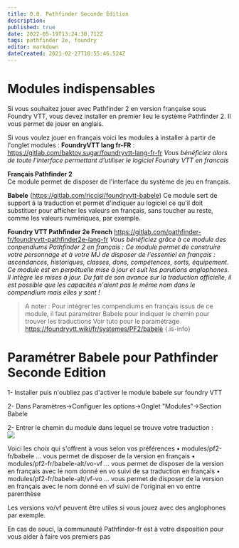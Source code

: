 ```yaml
---
title: 0.0. Pathfinder Seconde Édition
description: 
published: true
date: 2022-05-19T13:24:30.712Z
tags: pathfinder 2e, foundry
editor: markdown
dateCreated: 2021-02-27T10:55:46.524Z
---
```


# Modules indispensables
Si vous souhaitez jouer avec Pathfinder 2 en version française sous Foundry VTT, vous devez installer en premier lieu le système Pathfinder 2.
Il vous permet de jouer en anglais.

Si vous voulez jouer en français voici les modules à installer à partir de l'onglet modules :
**FoundryVTT lang fr-FR** : https://gitlab.com/baktov.sugar/foundryvtt-lang-fr-fr
*Vous bénéficiez alors de toute l'interface permettant d'utiliser le logiciel Foundry VTT en francais*

**Français Pathfinder 2**  
Ce module permet de disposer de l'interface du système de jeu en français.

**Babele** (https://gitlab.com/riccisi/foundryvtt-babele) 
Ce module sert de support à la traduction et permet d'indiquer au logiciel ce qu'il doit substituer pour afficher les valeurs en français, sans toucher au reste, comme les valeurs numériques, par exemple.

**Foundry VTT Pathfinder 2e French** https://gitlab.com/pathfinder-fr/foundryvtt-pathfinder2e-lang-fr 
*Vous bénéficiez grâce à ce module des conpendiums Pathfinder 2 en français : Ce module permet de construire votre personnage et à votre MJ de disposer de l'essentiel en français : ascendances, historiques, classes, dons, compétences, sorts, équipement. Ce module est en perpétuelle mise à jour et suit les parutions anglophones. Il intègre les mises à jour. Du fait de son avance sur la traduction officielle, il est possible que les capacités n'aient pas le même nom dans le compendium mais elles y sont !* 

> A noter : Pour intégrer les compendiums en français issus de ce module, il faut paramétrer Babele pour indiquer le chemin pour trouver les traductions Voir tuto pour le paramétrage https://foundryvtt.wiki/fr/systemes/PF2/babele
{.is-info}

<h1>Paramétrer Babele pour Pathfinder Seconde Edition</h1>

<p>1- Installer puis n'oubliez pas d'activer le module babele sur foundry VTT</p>
<p>2- Dans Paramètres->Configuer les options->Onglet "Modules"->Section Babele</p>
<p>2- Entrer le chemin du module dans lequel se trouve votre traduction :<br />
  <img src="http://landreau.phpnet.org/wiki_fvtt/babele.PNG" border="0">
</p>

Voici les choix qui s'offrent à vous selon vos préférences
• modules/pf2-fr/babele ... vous permet de disposer de la version en français 
• modules/pf2-fr/babele-alt/vo-vf ... vous permet de disposer de la version en français avec le nom donné en vo suivi de sa traduction en français
• modules/pf2-fr/babele-alt/vf-vo ... vous permet de disposer de la version en français avec le nom donné en vf suivi de l'original en vo entre parenthèse

Les versions vo/vf peuvent être utiles si vous jouez avec des anglophones par exemple.

En cas de souci, la communauté Pathfinder-fr est à votre disposition pour vous aider à faire vos premiers pas